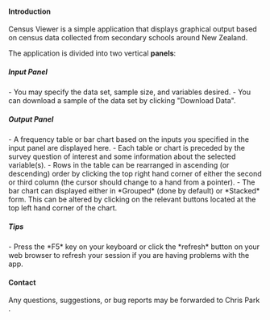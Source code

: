<h4> Introduction </h4>
Census Viewer is a simple application that displays graphical output based on census data collected from secondary schools around New Zealand.

The application is divided into two vertical **panels**:

<h5> Input Panel </h5>
- You may specify the data set, sample size, and variables desired.
- You can download a sample of the data set by clicking "Download Data".

<h5> Output Panel </h5>
- A frequency table or bar chart based on the inputs you specified in the input panel are displayed here.
- Each table or chart is preceded by the survey question of interest and some information about the selected variable(s).
- Rows in the table can be rearranged in ascending (or descending) order by clicking the top right hand corner of either the second or third column (the cursor should change to a hand from a pointer).
- The bar chart can displayed either in *Grouped* (done by default) or *Stacked* form. This can be altered by clicking on the relevant buttons located at the top left hand corner of the chart.

<h5> Tips </h5>
- Press the *F5* key on your keyboard or click the *refresh* button on your web browser to refresh your session if you are having problems with the app.

<h4> Contact </h4>
Any questions, suggestions, or bug reports may be forwarded to Chris Park <cpar137@aucklanduni.ac.nz>.

